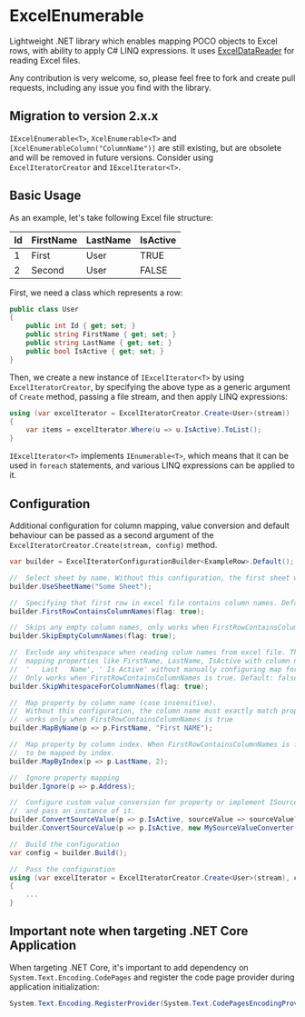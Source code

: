 # ExcelEnumerable
Lightweight .NET library which enables mapping POCO objects to Excel rows, with ability to apply C# LINQ expressions. It uses [ExcelDataReader](https://github.com/ExcelDataReader/ExcelDataReader) for reading Excel files.

Any contribution is very welcome, so, please feel free to fork and create pull requests, including any issue you find with the library.

## Migration to version 2.x.x
`IExcelEnumerable<T>`, `XcelEnumerable<T>` and `[XcelEnumerableColumn("ColumnName")]` are still existing, but are obsolete and will be removed in future versions. Consider using `ExcelIteratorCreator` and `IExcelIterator<T>`.

## Basic Usage
As an example, let's take following Excel file structure:

Id | FirstName | LastName | IsActive
------ | ------- | ------ | ------
1 | First | User | TRUE
2 | Second | User | FALSE

First, we need a class which represents a row:

```c#
public class User
{
    public int Id { get; set; }
    public string FirstName { get; set; }
    public string LastName { get; set; }
    public bool IsActive { get; set; }
}
```

Then, we create a new instance of `IExcelIterator<T>` by using `ExcelIteratorCreator`, by specifying the above type as a generic argument of `Create` method, passing a file stream, and then apply LINQ expressions:

```c#
using (var excelIterator = ExcelIteratorCreator.Create<User>(stream))
{
    var items = excelIterator.Where(u => u.IsActive).ToList();
}
```

`IExcelIterator<T>` implements `IEnumerable<T>`, which means that it can be used in `foreach` statements, and various LINQ expressions can be applied to it.

## Configuration
Additional configuration for column mapping, value conversion and default behaviour can be passed as a second argument of the `ExcelIteratorCreator.Create(stream, config)` method.

```c#
var builder = ExcelIteratorConfigurationBuilder<ExampleRow>.Default();

//  Select sheet by name. Without this configuration, the first sheet will be used by default.
builder.UseSheetName("Some Sheet");

//  Specifying that first row in excel file contains column names. Default: true
builder.FirstRowContainsColumnNames(flag: true);

//  Skips any empty column names, only works when FirstRowContainsColumnNames is true. Default: true
builder.SkipEmptyColumnNames(flag: true);

//  Exclude any whitespace when reading colum names from excel file. This might be useful for easy 
//  mapping properties like FirstName, LastName, IsActive with column names 'First Name', 
//  '   Last   Name', ' Is Active' without manually configuring map for each property. 
//  Only works when FirstRowContainsColumnNames is true. Default: false
builder.SkipWhitespaceForColumnNames(flag: true);

//  Map property by column name (case insensitive).
//  Without this configuration, the column name must exactly match property name (case insensitive)
//  works only when FirstRowContainsColumnNames is true
builder.MapByName(p => p.FirstName, "First NAME");

//  Map property by column index. When FirstRowContainsColumnNames is false, all columns have 
//  to be mapped by index.
builder.MapByIndex(p => p.LastName, 2);

//  Ignore property mapping
builder.Ignore(p => p.Address);

//  Configure custom value conversion for property or implement ISourceValueConverter 
//  and pass an instance of it.
builder.ConvertSourceValue(p => p.IsActive, sourceValue => sourceValue?.ToString() == "TRUE");
builder.ConvertSourceValue(p => p.IsActive, new MySourceValueConverter());

//  Build the configuration
var config = builder.Build();

//  Pass the configuration
using (var excelIterator = ExcelIteratorCreator.Create<User>(stream), config)
{
    ...
}
```

## Important note when targeting .NET Core Application
When targeting .NET Core, it's important to add dependency on `System.Text.Encoding.CodePages` and register the code page provider during application initialization:
```c#
System.Text.Encoding.RegisterProvider(System.Text.CodePagesEncodingProvider.Instance);
```
